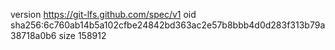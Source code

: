 version https://git-lfs.github.com/spec/v1
oid sha256:6c760ab14b5a102cfbe24842bd363ac2e57b8bbb4d0d283f313b79a38718a0b6
size 158912
